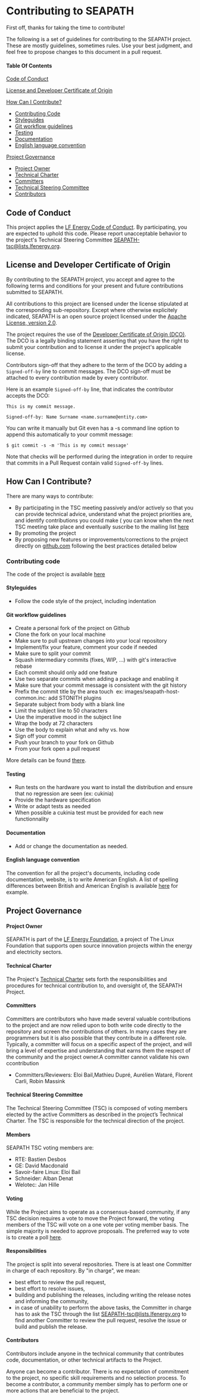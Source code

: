# Contributing to SEAPATH

First off, thanks for taking the time to contribute!

The following is a set of guidelines for contributing to the SEAPATH project. These are mostly guidelines, sometimes rules. Use your best judgment, and feel free to propose changes to this document in a pull request.

#### Table Of Contents

[Code of Conduct](#code-of-conduct)

[License and Developer Certificate of Origin](#license-and-developer-certificate-of-origin)

[How Can I Contribute?](#how-can-i-contribute)
  * [Contributing Code](#contributing-code)
  * [Styleguides](#styleguides)
  * [Git workflow guidelines](#git-workflow-guidelines)
  * [Testing](#testing)
  * [Documentation](#documentation)
  * [English language convention](#english-language-convention)

[Project Governance](#project-governance)
  * [Project Owner](#project-owner)
  * [Technical Charter](#technical-charter)
  * [Committers](#committers)
  * [Technical Steering Committee](#technical-steering-committee)
  * [Contributors](#contributors)

## Code of Conduct

This project applies the [LF Energy Code of Conduct](https://wiki.lfenergy.org/display/HOME/Code+of+Conduct). By participating, you are expected to uphold this code. Please report unacceptable behavior to the project's Technical Steering Committee [SEAPATH-tsc@lists.lfenergy.org](mailto:SEAPATH-tsc@lists.lfenergy.org).

## License and Developer Certificate of Origin

By contributing to the SEAPATH project, you accept and agree to the following terms and conditions for your present and future contributions submitted to SEAPATH.

All contributions to this project are licensed under the license stipulated at the corresponding sub-repository. Except where otherwise explicitely indicated, SEAPATH is an open source project licensed under the [Apache License, version 2.0](http://www.apache.org/licenses/LICENSE-2.0/). 

The project requires the use of the [Developer Certificate of Origin (DCO)](https://developercertificate.org/). The DCO is a legally binding statement asserting that you have the right to submit your contribution and to license it under the project's applicable license.

Contributors sign-off that they adhere to the term of the DCO by adding a ``Signed-off-by`` line to commit messages. The DCO sign-off must be attached to every contribution made by every contributor.

Here is an example ``Signed-off-by`` line, that indicates the contributor accepts the DCO:

````
This is my commit message.

Signed-off-by: Name Surname <name.surname@entity.com>
````
You can write it manually but Git even has a -s command line option to append this automatically to your commit message:
````
$ git commit -s -m 'This is my commit message'
````

Note that checks will be performed during the integration in order to require that commits in a Pull Request contain valid ``Signed-off-by`` lines.

## How Can I Contribute?

There are many ways to contribute:

- By participating in the TSC meeting passively and/or actively so that you can provide technical advice, understand what the project priorities are, and identify contributions you could make ( you can know when the next TSC meeting take place and eventually suscribe to the mailing list [here](https://lists.lfenergy.org/g/SEAPATH-TSC)
- By promoting the project  
- By proposing new features or improvements/corrections to the project directly on [github.com](https://github.com/seapath) following the best practices detailed below

### Contributing code

The code of the project is available [here](https://github.com/seapath)

#### Styleguides

* Follow the code style of the project, including indentation

#### Git workflow guidelines

* Create a personal fork of the project on Github
* Clone the fork on your local machine
* Make sure to pull upstream changes into your local repository
* Implement/fix your feature, comment your code if needed
* Make sure to split your commit
* Squash intermediary commits (fixes, WIP, …) with git's interactive rebase
* Each commit should only add one feature
* Use two separate commits when adding a package and enabling it
* Make sure that your commit message is consistent with the git history
* Prefix the commit title by the area touch  ex: images/seapath-host-common.inc: add STONITH plugins
* Separate subject from body with a blank line
* Limit the subject line to 50 characters
* Use the imperative mood in the subject line
* Wrap the body at 72 characters
* Use the body to explain what and why vs. how
* Sign off your commit
* Push your branch to your fork on Github
* From your fork open a pull request

More details can be found [there](https://www.git-scm.com/book/en/v2/Distributed-Git-Contributing-to-a-Project#_commit_guidelines).

#### Testing

* Run tests on the hardware you want to install the distribution and ensure that no regression are seen (ex: cukinia)
* Provide the hardware specification
* Write or adapt tests as needed
* When possible a cukinia test must be provided for each new functionnality

#### Documentation

* Add or change the documentation as needed.

#### English language convention

The convention for all the project's documents, including code documentation, website, is to write American English.
A list of spelling differences between British and American English is available 
[here](https://www.britishcouncilfoundation.id/en/english/articles/british-and-american-english) for example.

## Project Governance

#### Project Owner

SEAPATH is part of the [LF Energy Foundation](https://www.lfenergy.org/), a project of The Linux Foundation that supports open source innovation projects within the energy and electricity sectors.

#### Technical Charter

The Project's [Technical Charter](https://github.com/lf-energy/foundation/blob/main/project_charters/seapath_charter.pdf) sets forth the responsibilities and procedures for technical contribution to, and oversight of, the SEAPATH Project.

#### Committers

Committers are contributors who have made several valuable contributions to the project and are now relied upon to both write code directly to the repository and screen the contributions of others. In many cases they are programmers but it is also possible that they contribute in a different role. Typically, a committer will focus on a specific aspect of the project, and will bring a level of expertise and understanding that earns them the respect of the community and the project owner.A committer cannot validate his own ccontribution

- Committers/Reviewers: Eloi Bail,Mathieu Dupré, Aurélien Wataré, Florent Carli, Robin Massink

#### Technical Steering Committee

The Technical Steering Committee (TSC) is composed of voting members elected by the active Committers as described in the project’s Technical Charter. The TSC is responsible for the technical direction of the project.

#### Members
SEAPATH TSC voting members are:
- RTE: Bastien Desbos                                                   
- GE: David Macdonald                                                   
- Savoir-faire Linux: Eloi Bail                                         
- Schneider: Alban Denat                                                
- Welotec: Jan Hille

#### Voting
While the Project aims to operate as a consensus-based community, if any TSC decision requires a vote to move the Project forward, the voting members of the TSC will vote on a one vote per voting member basis. The simple majority is needed to approve proposals.
The preferred way to vote is to create a poll [here](https://lists.lfenergy.org/g/SEAPATH-tsc/addpoll).

#### Responsibilities
The project is split into several repositories. There is at least one Committer in charge of each repository. By "in charge", we mean:
-	best effort to review the pull request,
-	best effort to resolve issues,
-	building and publishing the releases, including writing the release notes and informing the community,
-	in case of unability to perform the above tasks, the Committer in charge has to ask the TSC through the list [SEAPATH-tsc@lists.lfenergy.org](mailto:SEAPATH-tsc@lists.lfenergy.org) to find another Committer to review the pull request, resolve the issue or build and publish the release.  



#### Contributors

Contributors include anyone in the technical community that contributes code, documentation, or other technical artifacts to the Project.

Anyone can become a contributor. There is no expectation of commitment to the project, no specific skill requirements and no selection process. To become a contributor, a community member simply has to perform one or more actions that are beneficial to the project.
